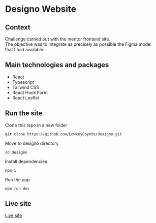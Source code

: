 # Designo Website

## Context

Challenge carried out with the mentor frontend site.  
The objective was to integrate as precisely as possible the Figma model that I had available.

## Main technologies and packages

- React
- Typescript
- Tailwind CSS
- React Hook Form
- React Leaflet

## Run the site

Clone this repo in a new folder
```console
git clone https://github.com/LowkeyCoyote/designo.git
```
Move to designo directory
```console
cd designo
```
Install dependencies  
```console
npm i
```
Run the app
```console
npm run dev
```

## Live site

[Live site](https://designo-lowkey-coyote.netlify.app)